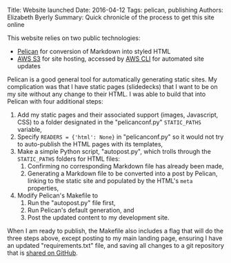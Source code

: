 Title: Website launched
Date: 2016-04-12
Tags: pelican, publishing
Authors: Elizabeth Byerly
Summary: Quick chronicle of the process to get this site online

This website relies on two public technologies:

  * [Pelican](http://blog.getpelican.com/) for conversion of Markdown into
    styled HTML
  * [AWS S3](https://aws.amazon.com/s3/) for site hosting, accessed by
    [AWS CLI](https://aws.amazon.com/cli/) for automated site updates

Pelican is a good general tool for automatically generating static sites. My
complication was that I have static pages (slidedecks) that I want to be on my
site without any change to their HTML. I was able to build that into Pelican
with four additional steps:

1. Add my static pages and their associated support (images, Javascript, CSS) to
   a folder designated in the "pelicanconf.py" `STATIC_PATHS` variable,
2. Specify `READERS = {'html': None}` in "pelicanconf.py" so it would not try to
   auto-publish the HTML pages with its templates,
3. Make a simple Python script, "autopost.py", which trolls through the
   `STATIC_PATHS` folders for HTML files:
    1. Confirming no corresponding Markdown file has already been made,
    2. Generating a Markdown file to be converted into a post by Pelican,
       linking to the static site and populated by the HTML's `meta` properties,
4. Modify Pelican's Makefile to
    1. Run the "autopost.py" file first,
    2. Run Pelican's default generation, and
    3. Post the updated content to my development site.

When I am ready to publish, the Makefile also includes a flag that will do the
three steps above, except posting to my main landing page, ensuring I have an
updated "requirements.txt" file, and saving all changes to a git repository that
is [shared on GitHub](https://github.com/ElizabethAB/ebyerly.com).
